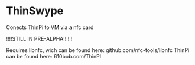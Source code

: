 # ThinSwype
Conects ThinPi to VM via a nfc card

!!!!STILL IN PRE-ALPHA!!!!!!

Requires libnfc, wich can be found here: github.com/nfc-tools/libnfc
ThinPi can be found here: 610bob.com/ThinPI
